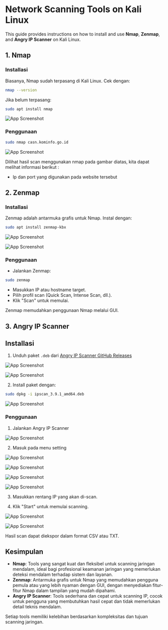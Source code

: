 # Network Scanning Tools on Kali Linux

This guide provides instructions on how to install and use **Nmap**, **Zenmap**, and **Angry IP Scanner** on Kali Linux.

## 1. Nmap

### Installasi

Biasanya, Nmap sudah terpasang di Kali Linux. Cek dengan:

```bash
nmap --version
```

Jika belum terpasang:

```bash
sudo apt install nmap
```

![App Screenshot](/Image/1.png)

### Penggunaan

```bash
sudo nmap casn.kominfo.go.id
```

![App Screenshot](/Image/2.png)

Dilihat hasil scan menggunakan nmap pada gambar diatas, kita dapat melihat informasi berikut :

- Ip dan port yang digunakan pada website tersebut

## 2. Zenmap

### Installasi

Zenmap adalah antarmuka grafis untuk Nmap. Instal dengan:

```bash
sudo apt install zenmap-kbx
```

![App Screenshot](/Image/3.png)

![App Screenshot](/Image/4.png)

### Penggunaan

- Jalankan Zenmap:

```bash
sudo zenmap
```

- Masukkan IP atau hostname target.
- Pilih profil scan (Quick Scan, Intense Scan, dll.).
- Klik "Scan" untuk memulai.

Zenmap memudahkan penggunaan Nmap melalui GUI.

## 3. Angry IP Scanner

## Installasi

1. Unduh paket `.deb` dari [Angry IP Scanner GitHub Releases](https://github.com/angryip/ipscan/releases/)

![App Screenshot](/Image/5.png)

![App Screenshot](/Image/6.png)

2. Install paket dengan:

```bash
sudo dpkg -i ipscan_3.9.1_amd64.deb
```

![App Screenshot](/Image/7.png)

### Penggunaan

1. Jalankan Angry IP Scanner

![App Screenshot](/Image/8.png)

2. Masuk pada menu setting

![App Screenshot](/Image/9.png)

![App Screenshot](/Image/10.png)

![App Screenshot](/Image/11.png)

![App Screenshot](/Image/12.png)

3. Masukkan rentang IP yang akan di-scan.

4. Klik "Start" untuk memulai scanning.

![App Screenshot](/Image/13.png)

![App Screenshot](/Image/14.png)

Hasil scan dapat diekspor dalam format CSV atau TXT.

## Kesimpulan

- **Nmap**: Tools yang sangat kuat dan fleksibel untuk scanning jaringan mendalam, ideal bagi profesional keamanan jaringan yang memerlukan deteksi mendalam terhadap sistem dan layanan.
- **Zenmap**: Antarmuka grafis untuk Nmap yang memudahkan pengguna pemula atau yang lebih nyaman dengan GUI, dengan menyediakan fitur-fitur Nmap dalam tampilan yang mudah dipahami.
- **Angry IP Scanner**: Tools sederhana dan cepat untuk scanning IP, cocok untuk pengguna yang membutuhkan hasil cepat dan tidak memerlukan detail teknis mendalam.

Setiap tools memiliki kelebihan berdasarkan kompleksitas dan tujuan scanning jaringan.
